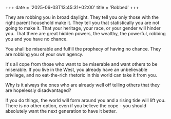 +++
date = '2025-06-03T13:45:31+02:00'
title = 'Robbed'
+++

They are robbing you in broad daylight. They tell you only those with the right parent household make it. They tell you that statistically you are not going to make it. That your heritage, your race, or your gender will hinder you. That there are great hidden powers, the wealthy, the powerful, robbing you and you have no chance.

You shall be miserable and fulfill the prophecy of having no chance. They are robbing you of your own agency.

It's all cope from those who want to be miserable and want others to be miserable. If you live in the West, you already have an unbelievable privilege, and no eat-the-rich rhetoric in this world can take it from you. 

Why is it always the ones who are already well off telling others that they are hopelessly disadvantaged?

If you do things, the world will form around you and a rising tide will lift you. There is no other option, even if you believe the cope - you should absolutely want the next generation to have it better.